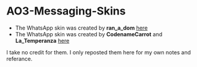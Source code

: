 # AO3-Messaging-Skins

* The WhatsApp skin was created by **ran_a_dom** [here](https://archiveofourown.org/works/15842043/chapters/36893073)
* The WhatsApp skin was created by **CodenameCarrot** and **La_Temperanza** [here](https://archiveofourown.org/works/6434845/chapters/14729722)

I take no credit for them. I only reposted them here for my own notes and referance.
